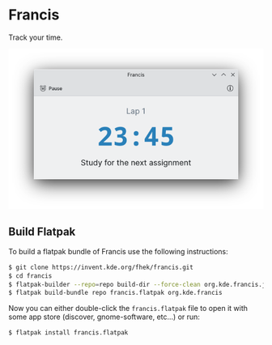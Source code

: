 <!--
    SPDX-FileCopyrightText: 2022 Felipe Kinoshita <kinofhek@gmail.com>
    SPDX-License-Identifier: CC0-1.0
-->

# Francis

Track your time.

![francis window](.gitlab/francis.png)

## Build Flatpak

To build a flatpak bundle of Francis use the following instructions:

```bash
$ git clone https://invent.kde.org/fhek/francis.git
$ cd francis
$ flatpak-builder --repo=repo build-dir --force-clean org.kde.francis.json
$ flatpak build-bundle repo francis.flatpak org.kde.francis
```

Now you can either double-click the `francis.flatpak` file to open it with
some app store (discover, gnome-software, etc...) or run:

```bash
$ flatpak install francis.flatpak
```
